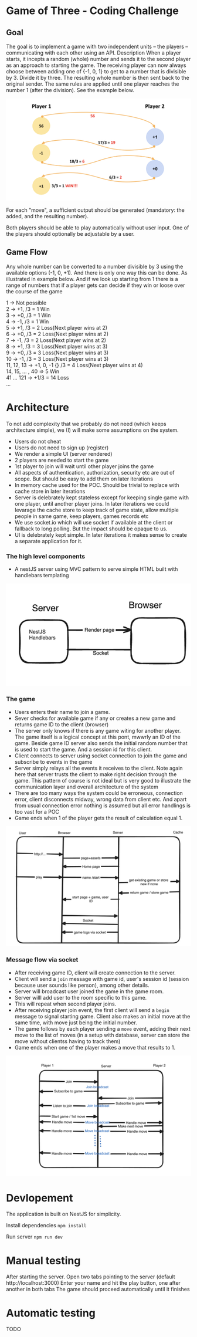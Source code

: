 # Game of Three - Coding Challenge

## Goal
The goal is to implement a game with two independent units – the players –
communicating with each other using an API.
Description
When a player starts, it incepts a random (whole) number and sends it to the second
player as an approach to starting the game.
The receiving player can now always choose between adding one of {-1, 0, 1} to get
to a number that is divisible by 3. Divide it by three. The resulting whole number is
then sent back to the original sender.
The same rules are applied until one player reaches the number 1 (after the division).
See the example below.

![Example](https://github.com/Prabhakar-Poudel/got/blob/main/public/assets/images/example.png)


For each "move", a sufficient output should be generated (mandatory: the added, and
the resulting number).

Both players should be able to play automatically without user input. One of the players
should optionally be adjustable by a user.

## Game Flow
Any whole number can be converted to a number divisible by 3 using the available options (-1, 0, +1).
And there is only one way this can be done. As illustrated in example below. And if we look up starting from 1 there
is a range of numbers that if a player gets can decide if they win or loose over the course of the game

1 -> Not possible<br />
2 -> +1, /3 = 1 Win<br />
3 -> +0, /3 = 1 Win<br />
4 -> -1, /3 = 1 Win<br />
5 -> +1, /3 = 2 Loss(Next player wins at 2)<br />
6 -> +0, /3 = 2 Loss(Next player wins at 2)<br />
7 -> -1, /3 = 2 Loss(Next player wins at 2)<br />
8 -> +1, /3 = 3 Loss(Next player wins at 3)<br />
9 -> +0, /3 = 3 Loss(Next player wins at 3)<br />
10 -> -1, /3 = 3 Loss(Next player wins at 3)<br />
11, 12, 13 -> +1, 0, -1 {} /3 = 4 Loss(Next player wins at 4)<br />
14, 15, ... , 40 => 5 Win<br />
41 ... 121 -> +1/3 = 14 Loss<br />
...<br />

# Architecture

To not add complexity that we probably do not need (which keeps architecture simple), we (I) will make some assumptions on the system.
- Users do not cheat
- Users do not need to sign up (register)
- We render a simple UI (server rendered)
- 2 players are needed to start the game
- 1st player to join will wait until other player joins the game
- All aspects of authentication, authorization, security etc are out of scope. But should be easy to add them on later iterations
- In memory cache used for the POC. Should be trivial to replace with cache store in later iterations
- Server is delebrately kept stateless except for keeping single game with one player, until another player joins. In later iterations we could levarage the cache store to keep track of game state, allow multiple people in same game, keep players, games records etc
- We use socket.io which will use socket if available at the client or fallback to long polling. But the impact should be opaque to us.
- UI is delebrately kept simple. In later iterations it makes sense to create a separate application for it.


### The high level components

- A nestJS server using MVC pattern to serve simple HTML built with handlebars templating

![Basic architecture](https://github.com/Prabhakar-Poudel/got/blob/main/public/assets/images/architecture.png)


### The game

- Users enters their name to join a game.
- Sever checks for available game if any or creates a new game and returns game ID to the client (browser)
- The server only knows if there is any game witing for another player. The game itself is a logical concept at this pont, mwwrly an ID of the game. Beside game ID server also sends the initial random number that is used to start the game. And a session id for this client.
- Client connects to server using socket connection to join the game and subscribe to events in the game
- Server simply relays all the events it receives to the client. Note again here that server trusts the client to make right decision through the game. This pattern of course is not ideal but is very good to illustrate the communication layer and overall architecture of the system
- There are too many ways the system could be erroneous, connection error, client disconnects midway, wrong data from client etc. And apart from usual connection error nothing is assumed but all error handlings is too vast for a POC
- Game ends when 1 of the player gets the result of calculation equal 1.

![Architectural flow diagram](https://github.com/Prabhakar-Poudel/got/blob/main/public/assets/images/flow-diagram.png)


### Message flow via socket

- After receiving game ID, client will create connection to the server.
- Client will send a `join` message with game id, user's session id (session because user sounds like person), among other details.
- Server will broadcast user joined the game in the game room.
- Server willl add user to the room specific to this game.
- This will repeat when second player joins.
- After receiving player join event, the first client will send a `begin` message to signal starting game. Client also makes an initial move at the same time, with move just being the initial number.
- The game follows by each player sending a `move` event, adding their next move to the list of moves (in a setup with database, server can store the move without clientss having to track them)
- Game ends when one of the player makes a move that results to 1.

![Socket diagram](https://github.com/Prabhakar-Poudel/got/blob/main/public/assets/images/socket-diagram.png)

# Devlopement

The application is built on NestJS for simplicity.

Install dependencies
`npm install`

Run server
`npm run dev`

# Manual testing

After starting the server. Open two tabs pointing to the server (default http://localhost:3000)
Enter your name and hit the play button, one after another in both tabs
The game should proceed automatically until it finishes

# Automatic testing
TODO
